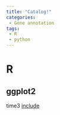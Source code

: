 ```yaml
---
title: "Catalog!"
categories: 
 - Gene annotation
tags: 
 - R
 - python
---
```


# R
## ggplot2
time3
[include](assets/ggplot2_实例.html)
<!-- <iframe src="assets/ggplot2_实例.htm" width="100%" height="500px"></iframe> -->
<!-- <div id="html-content"></div> -->

<script src="https://giscus.app/client.js"
        data-repo="mengqy2022/mengqy2022.github.io"
        data-repo-id="R_kgDONFQ-nw"
        data-category="Announcements"
        data-category-id="DIC_kwDONFQ-n84CjtiY"
        data-mapping="pathname"
        data-strict="0"
        data-reactions-enabled="1"
        data-emit-metadata="0"
        data-input-position="bottom"
        data-theme="dark_high_contrast"
        data-lang="zh-CN"
        crossorigin="anonymous"
        async>
</script>

<!-- <script>
  fetch('./assets/ggplot2_实例.htm')
    .then(response => response.text())
    .then(data => {
      document.getElementById('html-content').innerHTML = data;
    });
</script> -->